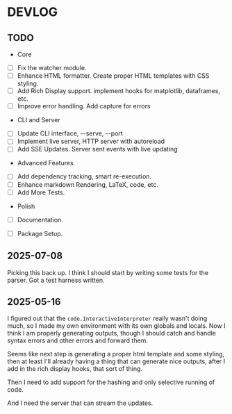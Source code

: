 # DEVLOG

## TODO


* Core
 - [ ] Fix the watcher module.
 - [ ] Enhance HTML formatter.  Create proper HTML templates with CSS styling.
 - [ ] Add Rich Display support. implement hooks for matplotlib, dataframes, etc.
 - [ ] Improve error handling.  Add capture for errors
* CLI and Server
 - [ ] Update CLI interface, --serve, --port
 - [ ] Implement live server, HTTP server with autoreload
 - [ ] Add SSE Updates. Server sent events with live updating
* Advanced Features
 - [ ] Add dependency tracking, smart re-execution.
 - [ ] Enhance markdown Rendering, LaTeX, code, etc.
 - [ ] Add More Tests.
* Polish
 - [ ] Documentation.
 - [ ] Package Setup.
 

## 2025-07-08

Picking this back up. I think I should start by writing some tests for the 
parser.  Got a test harness written.

## 2025-05-16

I figured out that the `code.InteractiveInterpreter` really wasn't doing much,
so I made my own environment with its own globals and locals. Now I think I am
properly generating outputs, though I should catch and handle syntax errors and
other errors and forward them.

Seems like next step is generating a proper html template and some styling, 
then at least I'll already having a thing that can generate nice outputs, after
I add in the rich display hooks, that sort of thing.

Then I need to add support for the hashing and only selective running of code.

And I need the server that can stream the updates.

